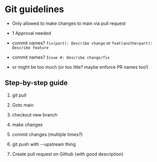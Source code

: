 
# Git guidelines

+ Only allowed to make changes to main via pull request

+ 1 Approval needed

+ commit names? `fix(part): Describe change` or `feat(anotherpart): Describe feature`

+ commit names? `Issue #: Describe change/fix`

+ or might be too much (or too litte? maybe enforce PR names too!)


## Step-by-step guide

1. git pull

2. Goto main

3. checkout new branch

4. make changes

5. commit changes (multiple times?)

6. git push with --upstream thing

7. Create pull request on Github (with good description)